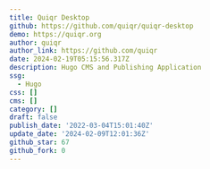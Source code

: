 ```yaml
---
title: Quiqr Desktop
github: https://github.com/quiqr/quiqr-desktop
demo: https://quiqr.org
author: quiqr
author_link: https://github.com/quiqr
date: 2024-02-19T05:15:56.317Z
description: Hugo CMS and Publishing Application
ssg:
  - Hugo
css: []
cms: []
category: []
draft: false
publish_date: '2022-03-04T15:01:40Z'
update_date: '2024-02-09T12:01:36Z'
github_star: 67
github_fork: 0
---
```

